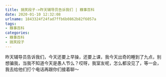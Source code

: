 ```yaml
---
title: 搞笑段子->昨天辅导员告诉我们 | 糗事百科
date: 2020-01-10 12:32:08
urlname: 1843324f24fad7ffb6b0862b82f6057a
tags: 
- 糗事百科
categories:
- 糗事百科
- 搞笑段子
---
```

昨天辅导员告诉我们，今天还要上早操，还要上课，我今天出奇的睡到了九点，别想骗我，当我不知道今天是愚人节么？哎呀，我室友呢，怎么都没见了，等一会，我去给他们打个电话再跟你们接着聊～



